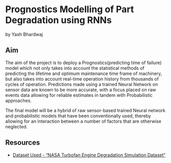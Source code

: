 # Prognostics Modelling of Part Degradation using RNNs

by Yash Bhardwaj

## Aim

The aim of the project is to deploy a Prognostics(predicting time of failure)
model which not only takes into account the statistical methods of predicting
the lifetime and optimum maintenance time frame of machinery, but also
takes into account real-time operation history from thousands of cycles of
operation. Predictions made using a trained Neural Network on sensor data
are known to be more accurate, with a focus placed on raw events data
allowing for reliable estimates in tandem with Probabilistic approaches.


The final model will be a hybrid of raw sensor-based trained Neural network
and probabilistic models that have been conventionally used, thereby
allowing for an interaction between a number of factors that are otherwise
neglected.


## Resources

- [Dataset Used - “NASA Turbofan Engine Degradation Simulation Dataset”](https://ti.arc.nasa.gov/tech/dash/groups/pcoe/prognostic-data-repository/)




